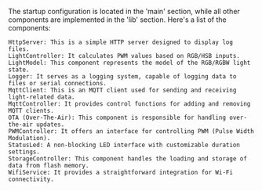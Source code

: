 The startup configuration is located in the 'main' section, while all other components are implemented in the 'lib' section. Here's a list of the components:

    HttpServer: This is a simple HTTP server designed to display log files.
    LightController: It calculates PWM values based on RGB/HSB inputs.
    LightModel: This component represents the model of the RGB/RGBW light state.
    Logger: It serves as a logging system, capable of logging data to files or serial connections.
    MqttClient: This is an MQTT client used for sending and receiving light-related data.
    MqttController: It provides control functions for adding and removing MQTT clients.
    OTA (Over-The-Air): This component is responsible for handling over-the-air updates.
    PWMController: It offers an interface for controlling PWM (Pulse Width Modulation).
    StatusLed: A non-blocking LED interface with customizable duration settings.
    StorageController: This component handles the loading and storage of data from flash memory.
    WifiService: It provides a straightforward integration for Wi-Fi connectivity.

